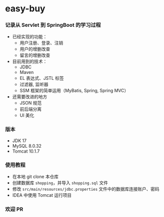# easy-buy

### 记录从 Servlet 到 SpringBoot 的学习过程
- 已经实现的功能：
  - 用户注册、登录、注销
  - 用户的增删改查
  - 留言的增删改查
- 目前用到的技术：
  - JDBC
  - Maven
  - EL 表达式、JSTL 标签
  - 过滤器, 监听器
  - SSM 框架的简单运用（MyBatis, Spring, Spring MVC）
- 还需要改进的地方
    - JSON 规范
    - 前后端分离
    - UI 美化
### 版本 
- JDK 17
- MySQL 8.0.32
- Tomcat 10.1.7

### 使用教程
- 在本地 git clone 本仓库
- 创建数据库 `shopping`，并导入 `shopping.sql` 文件
- 修改 `src/main/resources/jdbc.properties` 文件中的数据库连接账户、密码
- IDEA 中使用 Tomcat 运行项目

### 欢迎 PR